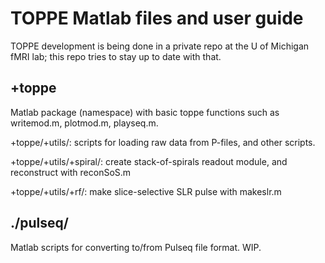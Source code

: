 # TOPPE Matlab files and user guide

TOPPE development is being done in a private repo at the U of Michigan fMRI lab; this repo tries to stay up to date with that.


## +toppe

Matlab package (namespace) with basic toppe functions such as writemod.m, plotmod.m, playseq.m.

+toppe/+utils/: scripts for loading raw data from P-files, and other scripts.

+toppe/+utils/+spiral/: create stack-of-spirals readout module, and reconstruct with reconSoS.m

+toppe/+utils/+rf/: make slice-selective SLR pulse with makeslr.m


## ./pulseq/

Matlab scripts for converting to/from Pulseq file format. WIP.


